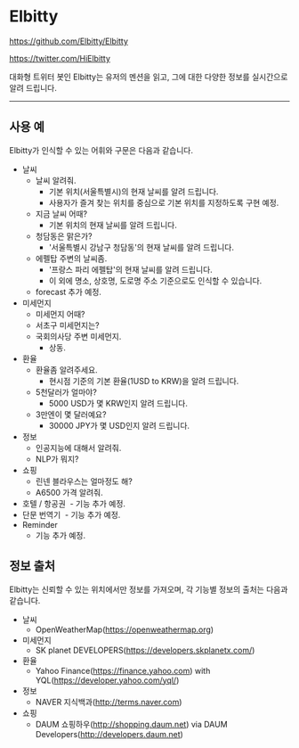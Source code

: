 # Elbitty
https://github.com/Elbitty/Elbitty

https://twitter.com/HiElbitty

대화형 트위터 봇인 Elbitty는 유저의 멘션을 읽고, 그에 대한 다양한 정보를 실시간으로 알려 드립니다. 

----

사용 예
----------
Elbitty가 인식할 수 있는 어휘와 구문은 다음과 같습니다. 

- 날씨
  - 날씨 알려줘.
    - 기본 위치(서울특별시)의 현재 날씨를 알려 드립니다.
    - 사용자가 즐겨 찾는 위치를 중심으로 기본 위치를 지정하도록 구현 예정.
  - 지금 날씨 어때?
    - 기본 위치의 현재 날씨를 알려 드립니다.
  - 청담동은 맑은가?
    - '서울특별시 강남구 청담동'의 현재 날씨를 알려 드립니다.
  - 에펠탑 주변의 날씨좀.
    - '프랑스 파리 에펠탑'의 현재 날씨를 알려 드립니다.
    - 이 외에 명소, 상호명, 도로명 주소 기준으로도 인식할 수 있습니다.
  - forecast 추가 예정.
- 미세먼지
  - 미세먼지 어때?
  - 서초구 미세먼지는?
  - 국회의사당 주변 미세먼지.
    - 상동.
- 환율
  - 환율좀 알려주세요.
    - 현시점 기준의 기본 환율(1USD to KRW)을 알려 드립니다.
  - 5천달러가 얼마야?
    - 5000 USD가 몇 KRW인지 알려 드립니다.
  - 3만엔이 몇 달러예요?
    - 30000 JPY가 몇 USD인지 알려 드립니다.
- 정보
  - 인공지능에 대해서 알려줘.
  - NLP가 뭐지?
- 쇼핑
  - 린넨 블라우스는 얼마정도 해?
  - A6500 가격 알려줘.
- 호텔 / 항공권
  - 기능 추가 예정.
- 단문 번역기
  - 기능 추가 예정.
- Reminder
  - 기능 추가 예정.



정보 출처
----------

Elbitty는 신뢰할 수 있는 위치에서만 정보를 가져오며, 각 기능별 정보의 출처는 다음과 같습니다. 

- 날씨
  - OpenWeatherMap(https://openweathermap.org)
- 미세먼지
  - SK planet DEVELOPERS(https://developers.skplanetx.com/)
- 환율
  - Yahoo Finance(https://finance.yahoo.com) with YQL(https://developer.yahoo.com/yql/)
- 정보
  - NAVER 지식백과(http://terms.naver.com)
- 쇼핑
  - DAUM 쇼핑하우(http://shopping.daum.net) via DAUM Developers(http://developers.daum.net)
